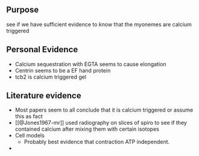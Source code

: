 ## Purpose
see if we have sufficient evidence to know that the myonemes are calcium triggered


## Personal Evidence
 - Calcium sequestration with EGTA seems to cause elongation
 - Centrin seems to be a EF hand protein
 - tcb2 is calcium triggered gel

## Literature evidence
 - Most papers seem to all conclude that it is calcium triggered or assume this as fact
- [[@Jones1967-mr]] used radiography on slices of spiro to see if they contained calcium after mixing them with certain isotopes
- Cell models
	- Probably best evidence that contraction ATP independent.
- 